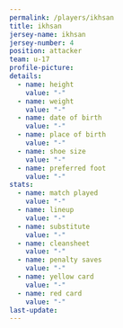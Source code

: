 ```yaml
---
permalink: /players/ikhsan
title: ikhsan
jersey-name: ikhsan
jersey-number: 4
position: attacker
team: u-17
profile-picture:
details:
  - name: height
    value: "-"
  - name: weight
    value: "-"
  - name: date of birth
    value: "-"
  - name: place of birth
    value: "-"
  - name: shoe size
    value: "-"
  - name: preferred foot
    value: "-"
stats:
  - name: match played
    value: "-"
  - name: lineup
    value: "-"
  - name: substitute
    value: "-"
  - name: cleansheet
    value: "-"
  - name: penalty saves
    value: "-"
  - name: yellow card
    value: "-"
  - name: red card
    value: "-"
last-update:
---
```

